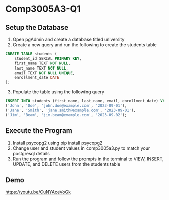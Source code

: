 # Comp3005A3-Q1

## Setup the Database
1. Open pgAdmin and create a database titled university
2. Create a new query and run the following to create the students table
```sql
CREATE TABLE students (
    student_id SERIAL PRIMARY KEY,
    first_name TEXT NOT NULL,
    last_name TEXT NOT NULL,
    email TEXT NOT NULL UNIQUE,
    enrollment_date DATE
);
```
3. Populate the table using the following query
```sql
INSERT INTO students (first_name, last_name, email, enrollment_date) VALUES
('John', 'Doe', 'john.doe@example.com', '2023-09-01'),
('Jane', 'Smith', 'jane.smith@example.com', '2023-09-01'),
('Jim', 'Beam', 'jim.beam@example.com', '2023-09-02');
```

## Execute the Program
1. Install psycopg2 using pip install psycopg2
2. Change user and student values in comp3005a3.py to match your postgresql details
3. Run the program and follow the prompts in the terminal to VIEW, INSERT, UPDATE, and DELETE users from the students table

## Demo
https://youtu.be/CuNYAceVoGk 
